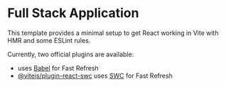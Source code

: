 # Full Stack Application 

This template provides a minimal setup to get React working in Vite with HMR and some ESLint rules.

Currently, two official plugins are available:

- [](https://github.com/vitejs/vite-plugin-react/blob/main/packages/plugin-react/README.md) uses [Babel](https://babeljs.io/) for Fast Refresh
- [@vitejs/plugin-react-swc](https://github.com/vitejs/vite-plugin-react-swc) uses [SWC](https://swc.rs/) for Fast Refresh
